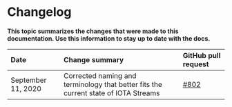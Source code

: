 # Changelog

**This topic summarizes the changes that were made to this documentation. Use this information to stay up to date with the docs.**

|**Date**|**Change summary**|**GitHub pull request**|
|:-------|:-----------------|:----------------------|
|September 11, 2020|Corrected naming and terminology that better fits the current state of IOTA Streams | [#802](https://github.com/iotaledger/documentation/pull/802)|
